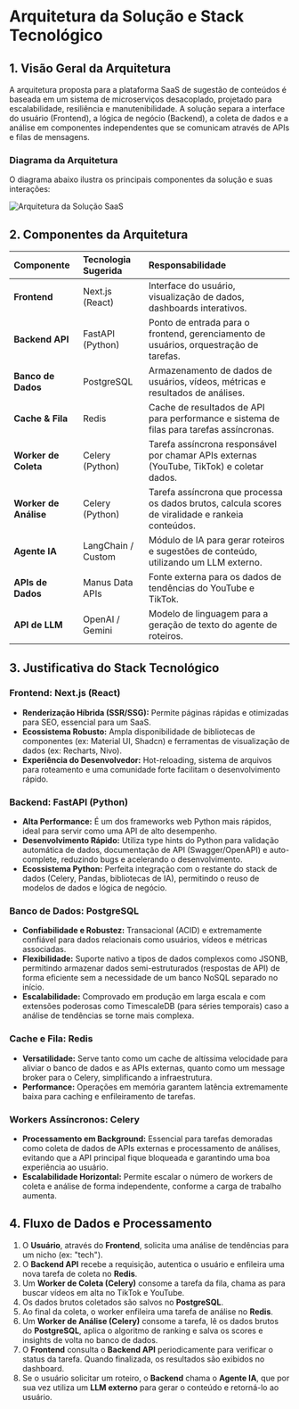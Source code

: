 # Arquitetura da Solução e Stack Tecnológico

## 1. Visão Geral da Arquitetura

A arquitetura proposta para a plataforma SaaS de sugestão de conteúdos é baseada em um sistema de microserviços desacoplado, projetado para escalabilidade, resiliência e manutenibilidade. A solução separa a interface do usuário (Frontend), a lógica de negócio (Backend), a coleta de dados e a análise em componentes independentes que se comunicam através de APIs e filas de mensagens.

### Diagrama da Arquitetura

O diagrama abaixo ilustra os principais componentes da solução e suas interações:

![Arquitetura da Solução SaaS](/home/ubuntu/architecture.png)

## 2. Componentes da Arquitetura

| Componente | Tecnologia Sugerida | Responsabilidade |
| :--- | :--- | :--- |
| **Frontend** | Next.js (React) | Interface do usuário, visualização de dados, dashboards interativos. |
| **Backend API** | FastAPI (Python) | Ponto de entrada para o frontend, gerenciamento de usuários, orquestração de tarefas. |
| **Banco de Dados** | PostgreSQL | Armazenamento de dados de usuários, vídeos, métricas e resultados de análises. |
| **Cache & Fila** | Redis | Cache de resultados de API para performance e sistema de filas para tarefas assíncronas. |
| **Worker de Coleta** | Celery (Python) | Tarefa assíncrona responsável por chamar APIs externas (YouTube, TikTok) e coletar dados. |
| **Worker de Análise** | Celery (Python) | Tarefa assíncrona que processa os dados brutos, calcula scores de viralidade e rankeia conteúdos. |
| **Agente IA** | LangChain / Custom | Módulo de IA para gerar roteiros e sugestões de conteúdo, utilizando um LLM externo. |
| **APIs de Dados** | Manus Data APIs | Fonte externa para os dados de tendências do YouTube e TikTok. |
| **API de LLM** | OpenAI / Gemini | Modelo de linguagem para a geração de texto do agente de roteiros. |

## 3. Justificativa do Stack Tecnológico

### Frontend: Next.js (React)
- **Renderização Híbrida (SSR/SSG):** Permite páginas rápidas e otimizadas para SEO, essencial para um SaaS.
- **Ecossistema Robusto:** Ampla disponibilidade de bibliotecas de componentes (ex: Material UI, Shadcn) e ferramentas de visualização de dados (ex: Recharts, Nivo).
- **Experiência do Desenvolvedor:** Hot-reloading, sistema de arquivos para roteamento e uma comunidade forte facilitam o desenvolvimento rápido.

### Backend: FastAPI (Python)
- **Alta Performance:** É um dos frameworks web Python mais rápidos, ideal para servir como uma API de alto desempenho.
- **Desenvolvimento Rápido:** Utiliza type hints do Python para validação automática de dados, documentação de API (Swagger/OpenAPI) e auto-complete, reduzindo bugs e acelerando o desenvolvimento.
- **Ecossistema Python:** Perfeita integração com o restante do stack de dados (Celery, Pandas, bibliotecas de IA), permitindo o reuso de modelos de dados e lógica de negócio.

### Banco de Dados: PostgreSQL
- **Confiabilidade e Robustez:** Transacional (ACID) e extremamente confiável para dados relacionais como usuários, vídeos e métricas associadas.
- **Flexibilidade:** Suporte nativo a tipos de dados complexos como JSONB, permitindo armazenar dados semi-estruturados (respostas de API) de forma eficiente sem a necessidade de um banco NoSQL separado no início.
- **Escalabilidade:** Comprovado em produção em larga escala e com extensões poderosas como TimescaleDB (para séries temporais) caso a análise de tendências se torne mais complexa.

### Cache e Fila: Redis
- **Versatilidade:** Serve tanto como um cache de altíssima velocidade para aliviar o banco de dados e as APIs externas, quanto como um message broker para o Celery, simplificando a infraestrutura.
- **Performance:** Operações em memória garantem latência extremamente baixa para caching e enfileiramento de tarefas.

### Workers Assíncronos: Celery
- **Processamento em Background:** Essencial para tarefas demoradas como coleta de dados de APIs externas e processamento de análises, evitando que a API principal fique bloqueada e garantindo uma boa experiência ao usuário.
- **Escalabilidade Horizontal:** Permite escalar o número de workers de coleta e análise de forma independente, conforme a carga de trabalho aumenta.

## 4. Fluxo de Dados e Processamento

1. O **Usuário**, através do **Frontend**, solicita uma análise de tendências para um nicho (ex: "tech").
2. O **Backend API** recebe a requisição, autentica o usuário e enfileira uma nova tarefa de coleta no **Redis**.
3. Um **Worker de Coleta (Celery)** consome a tarefa da fila, chama as para buscar vídeos em alta no TikTok e YouTube.
4. Os dados brutos coletados são salvos no **PostgreSQL**.
5. Ao final da coleta, o worker enfileira uma tarefa de análise no **Redis**.
6. Um **Worker de Análise (Celery)** consome a tarefa, lê os dados brutos do **PostgreSQL**, aplica o algoritmo de ranking e salva os scores e insights de volta no banco de dados.
7. O **Frontend** consulta o **Backend API** periodicamente para verificar o status da tarefa. Quando finalizada, os resultados são exibidos no dashboard.
8. Se o usuário solicitar um roteiro, o **Backend** chama o **Agente IA**, que por sua vez utiliza um **LLM externo** para gerar o conteúdo e retorná-lo ao usuário.
